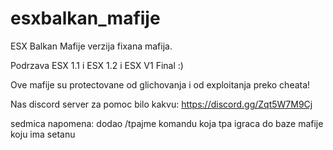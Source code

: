 # esxbalkan_mafije
ESX Balkan Mafije verzija fixana mafija.

Podrzava ESX 1.1 i ESX 1.2 i ESX V1 Final :)

Ove mafije su protectovane od glichovanja i od exploitanja preko cheata!


Nas discord server za pomoc bilo kakvu: https://discord.gg/Zqt5W7M9Cj

sedmica napomena: dodao /tpajme komandu koja tpa igraca do baze mafije koju ima setanu
